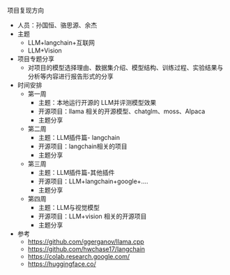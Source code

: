 项目复现方向

- 人员：孙国恒、骆思源、余杰
- 主题
  - LLM+langchain+互联网
  - LLM+Vision
- 项目专题分享
  - 对项目的模型选择理由、数据集介绍、模型结构、训练过程、实验结果与分析等内容进行报告形式的分享
- 时间安排
  - 第一周
    - 主题：本地运行开源的 LLM并评测模型效果
    - 开源项目：llama 相关的开源模型、chatglm、moss、Alpaca
    - 主题分享
  - 第二周
    - 主题：LLM插件篇- langchain
    - 开源项目：langchain相关的项目
    - 主题分享
  - 第三周
    - 主题：LLM插件篇-其他插件
    - 开源项目：LLM+langchain+google+….
    - 主题分享
  - 第四周
    - 主题：LLM与视觉模型
    - 开源项目：LLM+vision 相关的开源项目
    - 主题分享
- 参考
  - https://github.com/ggerganov/llama.cpp
  - https://github.com/hwchase17/langchain
  - https://colab.research.google.com/
  - https://huggingface.co/
  
